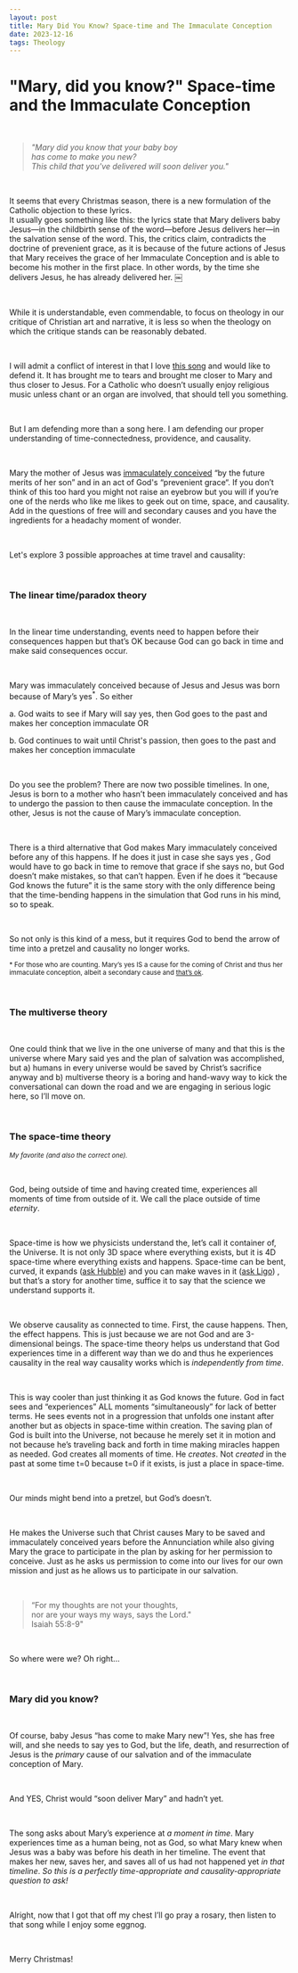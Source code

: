 ```yaml
---
layout: post
title: Mary Did You Know? Space-time and The Immaculate Conception 
date: 2023-12-16 
tags: Theology
---
```


# "Mary, did you know?" Space-time and the Immaculate Conception

<br>

<blockquote>

<i>"Mary did you know that your baby boy
<br>has come to make you new?
<br>This child that you've delivered will soon deliver you."</i>
</blockquote>

<br>

It seems that every Christmas season, there is a new formulation 
of the Catholic objection to these lyrics.  
It usually goes something like this: 
the lyrics state that Mary delivers baby Jesus—in the childbirth sense 
of the word—before Jesus delivers her—in the salvation sense of the word. 
This, the critics claim, contradicts the doctrine of prevenient grace, 
as it is because of the future actions of Jesus that Mary receives the 
grace of her Immaculate Conception and is able to become his mother in the first place. 
In other words, by the time she delivers Jesus, he has already delivered her. ￼

<br>

While it is understandable, even commendable, to focus on theology in our critique 
of Christian art and narrative, it is less so when the theology on which the critique 
stands can be reasonably debated. 

<br>

I will admit a conflict of interest in that I love [this song](https://genius.com/Pentatonix-mary-did-you-know-lyrics) and would like to defend it.
It has brought me to tears and brought me closer to Mary and thus closer to Jesus. 
For a Catholic who doesn’t usually enjoy religious music unless chant or an organ are involved, that should tell you something.

<br>

But I am defending more than a song here. I am defending our proper understanding of time-connectedness, providence, and causality. 

<br>

Mary the mother of Jesus was [immaculately conceived](https://www.catholic.com/qa/how-do-we-explain-the-necessity-of-marys-immaculate-conception) 
“by the future merits of her son” and in an act of God's “prevenient grace“. 
If you don’t think of this too hard you might not raise an eyebrow but you will if you’re one of the nerds who like me likes 
to geek out on time, space, and causality. 
Add in the questions of free will and secondary causes and you have the ingredients for a headachy moment of wonder. 

<br>

Let's explore 3 possible approaches at time travel and causality: 

<br>


### The linear time/paradox theory 

<br>

In the linear time understanding, events need to happen before their consequences happen but that’s OK because God can go back in 
time and make said consequences occur.

<br>

Mary was immaculately conceived because of Jesus and Jesus was born because of Mary’s yes<sup>*</sup>. So either 

a.	God waits to see if Mary will say yes, then God goes to the past and makes her conception immaculate OR
 
b.	God continues to wait until Christ's passion, then goes to the past and makes her conception immaculate 

<br>

Do you see the problem? There are now two possible timelines. In one, Jesus is born to a mother who hasn’t been 
immaculately conceived and has to undergo the passion to then cause the immaculate conception. In the other, 
Jesus is not the cause of Mary’s immaculate conception. 

<br>
 
There is a third alternative that God makes Mary immaculately conceived before any of this happens. If he does it just in case she says yes
, God would have to go back in time to remove that grace if she says no, but God doesn’t make mistakes, so that can’t happen. 
Even if he does it “because God knows the future” it is the same story with the only difference being that the time-bending 
happens in the simulation that God runs in his mind, so to speak.

<br>

So not only is this kind of a mess, but it requires God to bend the arrow of time into a pretzel and causality no longer works.

<sub>* For those who are counting. Mary’s yes IS a cause for the coming of Christ and thus her immaculate conception, albeit a secondary cause 
and [that’s ok](https://www.catholicculture.org/culture/library/catechism/index.cfm?recnum=1760).</sub>

<br>

### The multiverse theory 

<br>

One could think that we live in the one universe of many and that this is the universe where Mary said yes and the plan of salvation was accomplished, but 
a) humans in every universe would be saved by Christ’s sacrifice anyway and 
b) multiverse theory is a boring and hand-wavy way to kick the conversational can down the road and we are engaging in serious logic here, so I’ll move on.  

<br>

### The space-time theory 
<sup>_My favorite (and also the correct one)._</sup>

<br>

God, being outside of time and having created time, experiences all moments of time from outside of it. 
We call the place outside of time _eternity_. 

<br>

Space-time is how we physicists understand the, let’s call it container of, the Universe. 
It is not only 3D space where everything exists, 
but it is 4D space-time where everything exists and happens. 
Space-time can be bent, curved, it expands 
([ask Hubble](https://en.wikipedia.org/wiki/Hubble%27s_law#:~:text=Hubble's%20law%20is%20considered%20the,known%20as%20the%20Hubble%20flow.)) 
and you can make waves in it ([ask Ligo](https://www.ligo.caltech.edu/page/what-are-gw)) 
, but that’s a story for another time, suffice it to say that the science we understand supports it. 

<br>

We observe causality as connected to time. First, the cause happens. Then, the effect happens. This is just because 
we are not God and are 3-dimensional beings. 
The space-time theory helps us understand that God experiences time in a different way than we do and thus he experiences 
causality in the real way causality works which is _independently from time_. 

<br>

This is way cooler than just thinking it as God knows the future. 
God in fact sees and “experiences” ALL moments “simultaneously” for lack of better terms. 
He sees events not in a progression that unfolds one instant after another but as objects in space-time within creation. 
The saving plan of God is built into the Universe, not because he merely set it in motion and not because he’s traveling back 
and forth in time making miracles happen as needed. 
God creates all moments of time. He _creates_. Not _created_ in the past at some time t=0 because t=0 if it exists, is just a place in space-time. 

<br>

Our minds might bend into a pretzel, but God’s doesn’t. 

<br>

He makes the Universe such that Christ causes Mary to be saved and immaculately conceived years before the Annunciation 
while also giving Mary the grace to participate in the plan by asking for her permission to conceive. 
Just as he asks us permission to come into our lives for our own mission and just as he allows us to participate in our salvation. 

<br>

<blockquote>

  “For my thoughts are not your thoughts,
<br>nor are your ways my ways, says the Lord."
<br>       Isaiah 55:8-9"
</blockquote>


<br>
    
So where were we? Oh right… 

<br>


### Mary did you know? 

<br>

Of course, baby Jesus “has come to make Mary new”! 
Yes, she has free will, and she needs to say yes to God, but the life, death, and resurrection of Jesus is the _primary_ cause of our salvation and of 
the immaculate conception of Mary. 

<br>

And YES, Christ would “soon deliver Mary” and hadn’t yet.

<br>

The song asks about Mary’s experience at _a moment in time_. Mary experiences time as a human being, not as God, 
so what Mary knew when Jesus was a baby was before his death in her timeline. 
The event that makes her new, saves her, and saves all of us had not happened yet _in that timeline_. 
*So this is a perfectly time-appropriate and causality-appropriate question to ask!*

<br>

Alright, now that I got that off my chest I’ll go pray a rosary, then listen to that song while I enjoy some eggnog. 

<br>

Merry Christmas!
